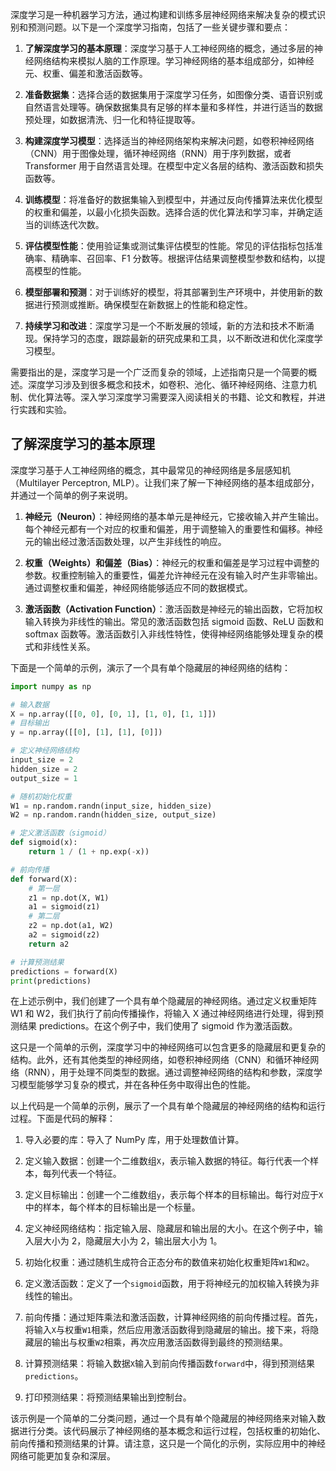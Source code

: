 深度学习是一种机器学习方法，通过构建和训练多层神经网络来解决复杂的模式识别和预测问题。以下是一个深度学习指南，包括了一些关键步骤和要点：

1. **了解深度学习的基本原理**：深度学习基于人工神经网络的概念，通过多层的神经网络结构来模拟人脑的工作原理。学习神经网络的基本组成部分，如神经元、权重、偏差和激活函数等。

2. **准备数据集**：选择合适的数据集用于深度学习任务，如图像分类、语音识别或自然语言处理等。确保数据集具有足够的样本量和多样性，并进行适当的数据预处理，如数据清洗、归一化和特征提取等。

3. **构建深度学习模型**：选择适当的神经网络架构来解决问题，如卷积神经网络（CNN）用于图像处理，循环神经网络（RNN）用于序列数据，或者 Transformer 用于自然语言处理。在模型中定义各层的结构、激活函数和损失函数等。

4. **训练模型**：将准备好的数据集输入到模型中，并通过反向传播算法来优化模型的权重和偏差，以最小化损失函数。选择合适的优化算法和学习率，并确定适当的训练迭代次数。

5. **评估模型性能**：使用验证集或测试集评估模型的性能。常见的评估指标包括准确率、精确率、召回率、F1 分数等。根据评估结果调整模型参数和结构，以提高模型的性能。

6. **模型部署和预测**：对于训练好的模型，将其部署到生产环境中，并使用新的数据进行预测或推断。确保模型在新数据上的性能和稳定性。

7. **持续学习和改进**：深度学习是一个不断发展的领域，新的方法和技术不断涌现。保持学习的态度，跟踪最新的研究成果和工具，以不断改进和优化深度学习模型。

需要指出的是，深度学习是一个广泛而复杂的领域，上述指南只是一个简要的概述。深度学习涉及到很多概念和技术，如卷积、池化、循环神经网络、注意力机制、优化算法等。深入学习深度学习需要深入阅读相关的书籍、论文和教程，并进行实践和实验。

## 了解深度学习的基本原理

深度学习基于人工神经网络的概念，其中最常见的神经网络是多层感知机（Multilayer Perceptron, MLP）。让我们来了解一下神经网络的基本组成部分，并通过一个简单的例子来说明。

1. **神经元（Neuron）**：神经网络的基本单元是神经元，它接收输入并产生输出。每个神经元都有一个对应的权重和偏差，用于调整输入的重要性和偏移。神经元的输出经过激活函数处理，以产生非线性的响应。

2. **权重（Weights）和偏差（Bias）**：神经元的权重和偏差是学习过程中调整的参数。权重控制输入的重要性，偏差允许神经元在没有输入时产生非零输出。通过调整权重和偏差，神经网络能够适应不同的数据模式。

3. **激活函数（Activation Function）**：激活函数是神经元的输出函数，它将加权输入转换为非线性的输出。常见的激活函数包括 sigmoid 函数、ReLU 函数和 softmax 函数等。激活函数引入非线性特性，使得神经网络能够处理复杂的模式和非线性关系。

下面是一个简单的示例，演示了一个具有单个隐藏层的神经网络的结构：

```python
import numpy as np

# 输入数据
X = np.array([[0, 0], [0, 1], [1, 0], [1, 1]])
# 目标输出
y = np.array([[0], [1], [1], [0]])

# 定义神经网络结构
input_size = 2
hidden_size = 2
output_size = 1

# 随机初始化权重
W1 = np.random.randn(input_size, hidden_size)
W2 = np.random.randn(hidden_size, output_size)

# 定义激活函数（sigmoid）
def sigmoid(x):
    return 1 / (1 + np.exp(-x))

# 前向传播
def forward(X):
    # 第一层
    z1 = np.dot(X, W1)
    a1 = sigmoid(z1)
    # 第二层
    z2 = np.dot(a1, W2)
    a2 = sigmoid(z2)
    return a2

# 计算预测结果
predictions = forward(X)
print(predictions)
```

在上述示例中，我们创建了一个具有单个隐藏层的神经网络。通过定义权重矩阵 W1 和 W2，我们执行了前向传播操作，将输入 X 通过神经网络进行处理，得到预测结果 predictions。在这个例子中，我们使用了 sigmoid 作为激活函数。

这只是一个简单的示例，深度学习中的神经网络可以包含更多的隐藏层和更复杂的结构。此外，还有其他类型的神经网络，如卷积神经网络（CNN）和循环神经网络（RNN），用于处理不同类型的数据。通过调整神经网络的结构和参数，深度学习模型能够学习复杂的模式，并在各种任务中取得出色的性能。

以上代码是一个简单的示例，展示了一个具有单个隐藏层的神经网络的结构和运行过程。下面是代码的解释：

1. 导入必要的库：导入了 NumPy 库，用于处理数值计算。

2. 定义输入数据：创建一个二维数组`X`，表示输入数据的特征。每行代表一个样本，每列代表一个特征。

3. 定义目标输出：创建一个二维数组`y`，表示每个样本的目标输出。每行对应于`X`中的样本，每个样本的目标输出是一个标量。

4. 定义神经网络结构：指定输入层、隐藏层和输出层的大小。在这个例子中，输入层大小为 2，隐藏层大小为 2，输出层大小为 1。

5. 初始化权重：通过随机生成符合正态分布的数值来初始化权重矩阵`W1`和`W2`。

6. 定义激活函数：定义了一个`sigmoid`函数，用于将神经元的加权输入转换为非线性的输出。

7. 前向传播：通过矩阵乘法和激活函数，计算神经网络的前向传播过程。首先，将输入`X`与权重`W1`相乘，然后应用激活函数得到隐藏层的输出。接下来，将隐藏层的输出与权重`W2`相乘，再次应用激活函数得到最终的预测结果。

8. 计算预测结果：将输入数据`X`输入到前向传播函数`forward`中，得到预测结果`predictions`。

9. 打印预测结果：将预测结果输出到控制台。

该示例是一个简单的二分类问题，通过一个具有单个隐藏层的神经网络来对输入数据进行分类。该代码展示了神经网络的基本概念和运行过程，包括权重的初始化、前向传播和预测结果的计算。请注意，这只是一个简化的示例，实际应用中的神经网络可能更加复杂和深层。
